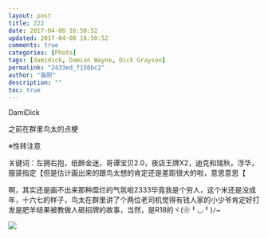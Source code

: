 ```yaml
---
layout: post
title: 222
date: 2017-04-08 16:50:52
updated: 2017-04-08 16:50:52
comments: true
categories: [Photo]
tags: [damidick, Damian Wayne, Dick Grayson]
permalink: "2433ed_f150bc2"
author: "猫厨"
description: ""
toc: true
---
```


<p>DamiDick</p> 
<p>之前在群里鸟太的点梗</p> 
<p>※性转注意</p> 
<p>关键词：左拥右抱，纸醉金迷，哥谭宝贝2.0，夜店王牌X2，迪克和瑞秋，浮华，服装指定【但是估计画出来的跟鸟太想的肯定还是差距很大的啦，意思意思【</p> 
<p>啊，其实还是画不出来那种糜烂的气氛啦2333毕竟我是个穷人，这个米还是没成年，十六七的样子，鸟太在群里讲了个两位老司机觉得有钱人家的小少爷肯定好打发是肥羊结果被教做人砸招牌的故事，当然，是R18的ヾ(❀╹◡╹)ﾉ~</p>

![](https://nos.netease.com/imglf1/img/cVZNdzJtQk9JV2VENmIzeVJwUTJVOUxOclhPOVpLQWdWZlVVRmNhQ3RYM3pXL0I2bmdMWGNnPT0.jpg)